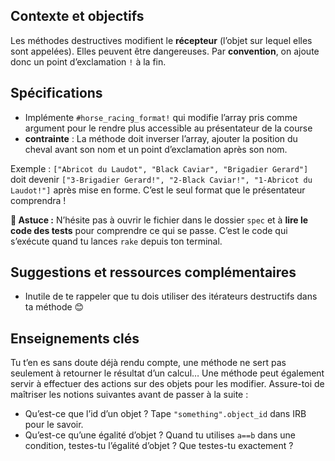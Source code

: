 ## Contexte et objectifs

Les méthodes destructives modifient le **récepteur** (l’objet sur lequel elles sont appelées).
Elles peuvent être dangereuses. Par **convention**, on ajoute donc un point d’exclamation `!` à la fin.

## Spécifications

- Implémente `#horse_racing_format!` qui modifie l’array pris comme argument pour le rendre plus accessible au présentateur de la course
- **contrainte** : La méthode doit inverser l’array, ajouter la position du cheval avant son nom et un point d’exclamation après son nom.

Exemple : `["Abricot du Laudot", "Black Caviar", "Brigadier Gerard"]` doit devenir `["3-Brigadier Gerard!", "2-Black Caviar!", "1-Abricot du Laudot!"]` après mise en forme.
C’est le seul format que le présentateur comprendra !

**🤔 Astuce :** N’hésite pas à ouvrir le fichier dans le dossier `spec` et à **lire le code des tests** pour comprendre ce qui se passe. C’est le code qui s’exécute quand tu lances `rake` depuis ton terminal.

## Suggestions et ressources complémentaires

- Inutile de te rappeler que tu dois utiliser des itérateurs destructifs dans ta méthode 😊

## Enseignements clés

Tu t’en es sans doute déjà rendu compte, une méthode ne sert pas seulement à retourner le résultat d’un calcul… Une méthode peut également servir à effectuer des actions sur des objets pour les modifier. Assure-toi de maîtriser les notions suivantes avant de passer à la suite :
- Qu’est-ce que l’id d’un objet ? Tape `"something".object_id` dans IRB pour le savoir.
- Qu’est-ce qu’une égalité d’objet ? Quand tu utilises `a==b` dans une condition, testes-tu l’égalité d’objet ? Que testes-tu exactement ?
